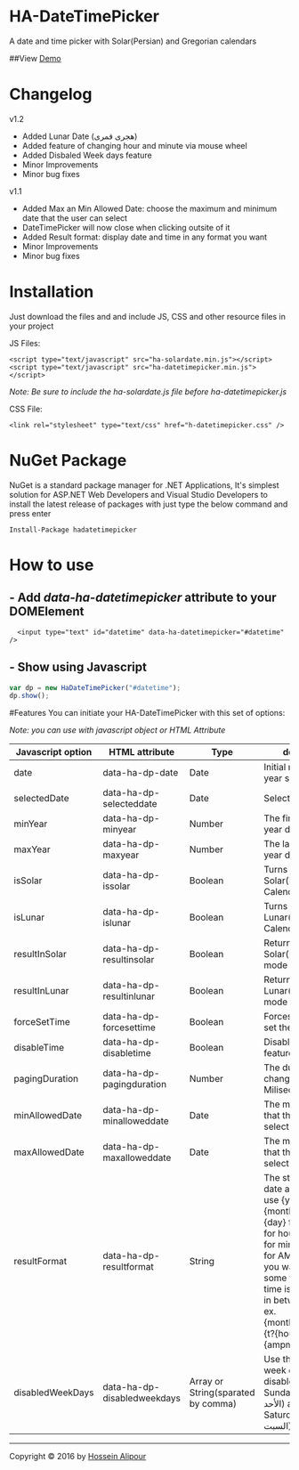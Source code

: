 # HA-DateTimePicker
A date and time picker with Solar(Persian) and Gregorian calendars

##View [Demo](http://demos.hosseinalipour.ir/ha-datetimepicker)

# Changelog
v1.2
 - Added Lunar Date (هجری قمری)
 - Added feature of changing hour and minute via mouse wheel
 - Added Disbaled Week days feature
 - Minor Improvements
 - Minor bug fixes

v1.1
 - Added Max an Min Allowed Date: choose the maximum and minimum date that the user can select 
 - DateTimePicker will now close when clicking outsite of it
 - Added Result format: display date and time in any format you want
 - Minor Improvements
 - Minor bug fixes

# Installation

Just download the files and and include JS, CSS and other resource files in your project

JS Files:
```
<script type="text/javascript" src="ha-solardate.min.js"></script>
<script type="text/javascript" src="ha-datetimepicker.min.js"></script>
```
*Note: Be sure to include the ha-solardate.js file before ha-datetimepicker.js*

CSS File:
```
<link rel="stylesheet" type="text/css" href="h-datetimepicker.css" />
```

# NuGet Package
 
 NuGet is a standard package manager for .NET Applications, It's simplest solution for ASP.NET Web Developers and Visual Studio Developers to install the latest release of packages with just type the below command and press enter
 
 ```
 Install-Package hadatetimepicker
 ```
 

# How to use

## - Add *data-ha-datetimepicker* attribute to your DOMElement

```
  <input type="text" id="datetime" data-ha-datetimepicker="#datetime" />
```

## - Show using Javascript

  ```javascript
  var dp = new HaDateTimePicker("#datetime");
  dp.show();
  ```
  
#Features
You can initiate your HA-DateTimePicker with this set of options:

*Note: you can use with javascript object or HTML Attribute*

Javascript option | HTML attribute | Type | description
------------ | ------------- | ------------- | -------------
date | data-ha-dp-date | Date | Initial month and year sheet
selectedDate | data-ha-dp-selecteddate | Date | Selected Date
minYear | data-ha-dp-minyear | Number | The first year in the year dropdown list
maxYear | data-ha-dp-maxyear | Number | The last year in the year dropdown list
isSolar | data-ha-dp-issolar | Boolean | Turns into Solar(Persian) Calendar
isLunar | data-ha-dp-islunar | Boolean | Turns into Lunar(Arabic) Calendar
resultInSolar | data-ha-dp-resultinsolar | Boolean | Returns the result in Solar(Persian) date mode
resultInLunar | data-ha-dp-resultinlunar | Boolean | Returns the result in Lunar(Arabic) date mode
forceSetTime | data-ha-dp-forcesettime | Boolean | Forces the user to set the time
disableTime | data-ha-dp-disabletime | Boolean | Disables the time feature
pagingDuration | data-ha-dp-pagingduration | Number | The duration time of changing month (In Miliseconds)
minAllowedDate | data-ha-dp-minalloweddate | Date | The minimum date that the user can select
maxAllowedDate | data-ha-dp-maxalloweddate | Date | The maximum date that the user can select
resultFormat | data-ha-dp-resultformat | String | The string format of date and time result. use {year} for year, {month} for month, {day} for day, {hour} for hour, {minute} for minute, {ampm} for AM or Pm and if you want to display some text only when time is available put in between {t? and }. ex. {month}/{day}/{year} {t?{hour}:{minute} {ampm}}
disabledWeekDays | data-ha-dp-disabledweekdays | Array or String(sparated by comma) | Use the number of week days to disable them.  1 for Sunday(یکشنبه or الأحد) and 7 for Saturday(شنبه or السبت)



***
Copyright © 2016 by [Hossein Alipour](http://hosseinalipour.ir)

